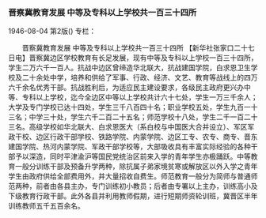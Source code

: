 ### 晋察冀教育发展  中等及专科以上学校共一百三十四所

1946-08-04
第2版()
专栏：

　　晋察冀教育发展
    中等及专科以上学校共一百三十四所
    【新华社张家口二十七日电】晋察冀边区学校教育有长足发展，现有中等及专科以上学校一百三十四所，学生二万六千一百人。抗战中边区曾缔造华北联大，抗战建国学院，白求恩卫生学校及二十余处中学，培养和供给了军事、行政、经济、文艺、教育等战线上的四万六千余名优秀干部。抗战胜利后，为适应民主建设要求，各级民主政府更兴办中等、专科以上学校，迄今全边区中等以上学校共计六十七处，学生一万三千余人；大学及专门学校已达十四处，学生三千八百四十名；职业学校五处，学生九百一十三名；中学三十处，学生六千二百二十五名；师范学校十八处，学生二千一百二十三名。高级学校如华北联大、白求恩医大（系白校与中国医大合并设立）、军区军政干校、边区行政干部学校、铁路学院、内蒙学院、边区工专、农专、商专、晋东建国学院、热河内蒙学院、军政干部学校等，大部吸收具有丰富实际经验的各种干部予以深造，同时平津渝沪等国民党统治区前来入学的青年学生亦极踊跃。中等教育一般分训练干部及预备升学两种，除抗属子弟家境贫寒或解放区以外入学之青年学生由政府供给全部费用外，并大量招收自费生。师范教育一般分为简师与普通师范两种，前者由各县主办，专门训练初小教员；后者由专署以上主办，训练高小及下级教育行政干部。此外各县并利用教师假期，进行短期师资轮训班，冀晋区半年训练教师五千五百余名。
